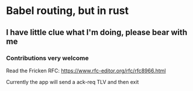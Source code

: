 # Babel routing, but in rust

## I have little clue what I'm doing, please bear with me

### Contributions very welcome

Read the Fricken RFC: https://www.rfc-editor.org/rfc/rfc8966.html

Currently the app will send a ack-req TLV and then exit
